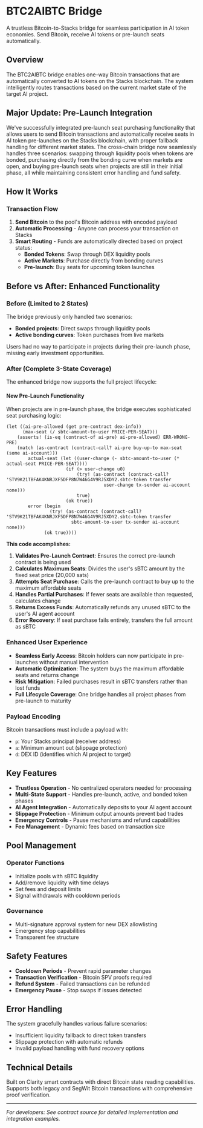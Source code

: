 # BTC2AIBTC Bridge

A trustless Bitcoin-to-Stacks bridge for seamless participation in AI token economies. Send Bitcoin, receive AI tokens or pre-launch seats automatically.

## Overview

The BTC2AIBTC bridge enables one-way Bitcoin transactions that are automatically converted to AI tokens on the Stacks blockchain. The system intelligently routes transactions based on the current market state of the target AI project.

## Major Update: Pre-Launch Integration

We've successfully integrated pre-launch seat purchasing functionality that allows users to send Bitcoin transactions and automatically receive seats in AI token pre-launches on the Stacks blockchain, with proper fallback handling for different market states. The cross-chain bridge now seamlessly handles three scenarios: swapping through liquidity pools when tokens are bonded, purchasing directly from the bonding curve when markets are open, and buying pre-launch seats when projects are still in their initial phase, all while maintaining consistent error handling and fund safety.

## How It Works

### Transaction Flow

1. **Send Bitcoin** to the pool's Bitcoin address with encoded payload
2. **Automatic Processing** - Anyone can process your transaction on Stacks
3. **Smart Routing** - Funds are automatically directed based on project status:
   - **Bonded Tokens**: Swap through DEX liquidity pools
   - **Active Markets**: Purchase directly from bonding curves
   - **Pre-launch**: Buy seats for upcoming token launches

## Before vs After: Enhanced Functionality

### Before (Limited to 2 States)

The bridge previously only handled two scenarios:

- **Bonded projects**: Direct swaps through liquidity pools
- **Active bonding curves**: Token purchases from live markets

Users had no way to participate in projects during their pre-launch phase, missing early investment opportunities.

### After (Complete 3-State Coverage)

The enhanced bridge now supports the full project lifecycle:

#### New Pre-Launch Functionality

When projects are in pre-launch phase, the bridge executes sophisticated seat purchasing logic:

```clarity
(let ((ai-pre-allowed (get pre-contract dex-info))
      (max-seat (/ sbtc-amount-to-user PRICE-PER-SEAT)))
    (asserts! (is-eq (contract-of ai-pre) ai-pre-allowed) ERR-WRONG-PRE)
    (match (as-contract (contract-call? ai-pre buy-up-to max-seat (some ai-account)))
        actual-seat (let ((user-change (- sbtc-amount-to-user (* actual-seat PRICE-PER-SEAT))))
                      (if (> user-change u0)
                          (try! (as-contract (contract-call? 'STV9K21TBFAK4KNRJXF5DFP8N7W46G4V9RJ5XDY2.sbtc-token transfer
                                    user-change tx-sender ai-account none)))
                          true)
                      (ok true))
        error (begin
                (try! (as-contract (contract-call? 'STV9K21TBFAK4KNRJXF5DFP8N7W46G4V9RJ5XDY2.sbtc-token transfer
                        sbtc-amount-to-user tx-sender ai-account none)))
              (ok true))))
```

**This code accomplishes:**

1. **Validates Pre-Launch Contract**: Ensures the correct pre-launch contract is being used
2. **Calculates Maximum Seats**: Divides the user's sBTC amount by the fixed seat price (20,000 sats)
3. **Attempts Seat Purchase**: Calls the pre-launch contract to buy up to the maximum affordable seats
4. **Handles Partial Purchases**: If fewer seats are available than requested, calculates change
5. **Returns Excess Funds**: Automatically refunds any unused sBTC to the user's AI agent account
6. **Error Recovery**: If seat purchase fails entirely, transfers the full amount as sBTC

### Enhanced User Experience

- **Seamless Early Access**: Bitcoin holders can now participate in pre-launches without manual intervention
- **Automatic Optimization**: The system buys the maximum affordable seats and returns change
- **Risk Mitigation**: Failed purchases result in sBTC transfers rather than lost funds
- **Full Lifecycle Coverage**: One bridge handles all project phases from pre-launch to maturity

### Payload Encoding

Bitcoin transactions must include a payload with:

- `p`: Your Stacks principal (receiver address)
- `a`: Minimum amount out (slippage protection)
- `d`: DEX ID (identifies which AI project to target)

## Key Features

- **Trustless Operation** - No centralized operators needed for processing
- **Multi-State Support** - Handles pre-launch, active, and bonded token phases
- **AI Agent Integration** - Automatically deposits to your AI agent account
- **Slippage Protection** - Minimum output amounts prevent bad trades
- **Emergency Controls** - Pause mechanisms and refund capabilities
- **Fee Management** - Dynamic fees based on transaction size

## Pool Management

### Operator Functions

- Initialize pools with sBTC liquidity
- Add/remove liquidity with time delays
- Set fees and deposit limits
- Signal withdrawals with cooldown periods

### Governance

- Multi-signature approval system for new DEX allowlisting
- Emergency stop capabilities
- Transparent fee structure

## Safety Features

- **Cooldown Periods** - Prevent rapid parameter changes
- **Transaction Verification** - Bitcoin SPV proofs required
- **Refund System** - Failed transactions can be refunded
- **Emergency Pause** - Stop swaps if issues detected

## Error Handling

The system gracefully handles various failure scenarios:

- Insufficient liquidity fallback to direct token transfers
- Slippage protection with automatic refunds
- Invalid payload handling with fund recovery options

## Technical Details

Built on Clarity smart contracts with direct Bitcoin state reading capabilities. Supports both legacy and SegWit Bitcoin transactions with comprehensive proof verification.

---

_For developers: See contract source for detailed implementation and integration examples._
